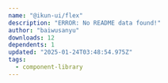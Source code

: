 ```yaml
---
name: "@ikun-ui/flex"
description: "ERROR: No README data found!"
author: "baiwusanyu"
downloads: 12
dependents: 1
updated: "2025-01-24T03:48:54.975Z"
tags: 
  - component-library
---
```

